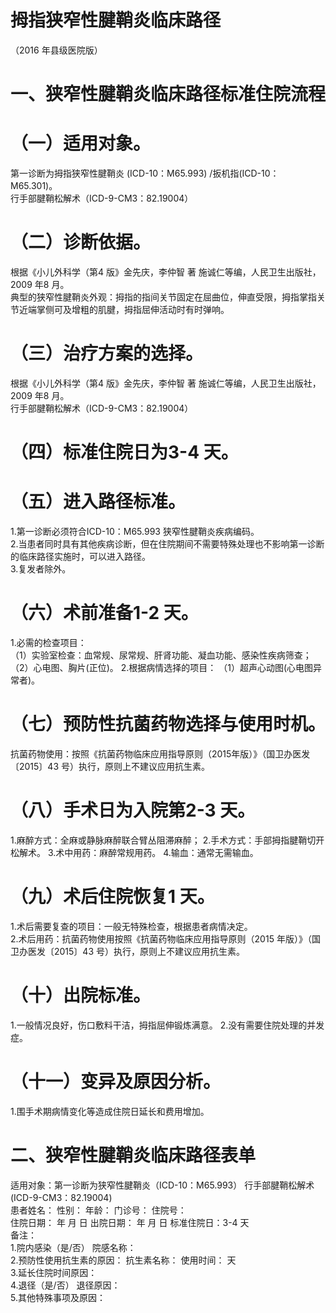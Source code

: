 # 拇指狭窄性腱鞘炎临床路径  
（2016 年县级医院版）  
# 一、狭窄性腱鞘炎临床路径标准住院流程  
# （一）适用对象。  
第一诊断为拇指狭窄性腱鞘炎 (ICD-10：M65.993) /扳机指(ICD-10：M65.301)。  
行手部腱鞘松解术（ICD-9-CM3：82.19004）  
# （二）诊断依据。  
根据《小儿外科学（第4 版》金先庆，李仲智 著 施诚仁等编，人民卫生出版社，2009 年8 月。  
典型的狭窄性腱鞘炎外观：拇指的指间关节固定在屈曲位，伸直受限，拇指掌指关节近端掌侧可及增粗的肌腱，拇指屈伸活动时有时弹响。  
# （三）治疗方案的选择。  
根据《小儿外科学（第4 版》金先庆，李仲智 著 施诚仁等编，人民卫生出版社，2009 年8 月。  
行手部腱鞘松解术（ICD-9-CM3：82.19004）  
# （四）标准住院日为3-4 天。  
# （五）进入路径标准。  
1.第一诊断必须符合ICD-10：M65.993 狭窄性腱鞘炎疾病编码。  
2.当患者同时具有其他疾病诊断，但在住院期间不需要特殊处理也不影响第一诊断的临床路径实施时，可以进入路径。  
3.复发者除外。  
# （六）术前准备1-2 天。  
1.必需的检查项目：  
（1）实验室检查：血常规、尿常规、肝肾功能、凝血功能、感染性疾病筛查；  
（2）心电图、胸片(正位)。 2.根据病情选择的项目： （1）超声心动图(心电图异常者)。  
# （七）预防性抗菌药物选择与使用时机。  
抗菌药物使用：按照《抗菌药物临床应用指导原则（2015年版）》（国卫办医发〔2015〕43 号）执行，原则上不建议应用抗生素。  
# （八）手术日为入院第2-3 天。  
1.麻醉方式：全麻或静脉麻醉联合臂丛阻滞麻醉； 2.手术方式：手部拇指腱鞘切开松解术。  3.术中用药：麻醉常规用药。 4.输血：通常无需输血。  
# （九）术后住院恢复1 天。  
1.术后需要复查的项目：一般无特殊检查，根据患者病情决定。  
2.术后用药：抗菌药物使用按照《抗菌药物临床应用指导原则（2015 年版）》（国卫办医发〔2015〕43 号）执行，原则上不建议应用抗生素。  
# （十）出院标准。  
1.一般情况良好，伤口敷料干洁，拇指屈伸锻炼满意。 2.没有需要住院处理的并发症。  
# （十一）变异及原因分析。  
1.围手术期病情变化等造成住院日延长和费用增加。  
# 二、狭窄性腱鞘炎临床路径表单  
适用对象：第一诊断为狭窄性腱鞘炎（ICD-10：M65.993） 行手部腱鞘松解术(ICD-9-CM3：82.19004)  
患者姓名：             性别：      年龄：      门诊号：       住院号：  
住院日期：    年  月  日   出院日期：     年  月   日      标准住院日：3-4 天  
备注：  
1.院内感染（是/否）       院感名称：  
2.预防性使用抗生素的原因：                抗生素名称：         使用时间：   天  
3.延长住院时间原因：  
4.退径（是/否）     退径原因：  
5.其他特殊事项及原因：  